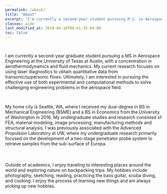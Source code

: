 ```yaml
---
permalink: /about/
title: "About"
excerpt: "I'm currently a second-year student pursuing M.S. in Aerospace Engineering at the University of Texas at Austin."
classes: wide
last_modified_at: 2018-04-10T08:41:35-04:00
toc: false
---
```


<figure style="width: 500px" class="align-center">
  <img src="{{ site.url }}{{ site.baseurl }}/assets/images/profile-photo.jpg" alt="">
</figure>

<figure style="width: 100px" class="align-left">
  <img src="{{ site.url }}{{ site.baseurl }}/assets/images/UTseal.svg" alt="">
</figure>
I am currently a second-year graduate student pursuing a MS in Aerospace Engineering at the University of Texas at Austin, with a concentration in aerothermodynamics and fluid mechanics. My current research focuses on using laser diagnostics to obtain quantitative data from transonic/supersonic flows. Ultimately, I am interested in pursuing the effective use of both experimental and computational methods to solve challenging engineering problems in the aerospace field.
<br/>
<br/>
<figure style="width: 100px" class="align-left">
  <img src="{{ site.url }}{{ site.baseurl }}/assets/images/UWseal.svg" alt="">
</figure>
My home city is Seattle, WA, where I received my dual-degree in BS in Mechanical Engineering (BSME) and a BS in Economics from the University of Washington in 2016. My undergraduate studies and research consisted of FEA, material modeling, image processing, manufacturing methods and structural analysis. I was previously associated with the Advanced Propulsion Laboratory at UW, where my undergraduate research primarily focused on the development of a two-stage penetrator probe system to retrieve samples from the sub-surface of Europa.
<br/>
<br/>
<br/>
<br/>
Outside of academics, I enjoy traveling to interesting places around the world and exploring nature on backpacking trips. My hobbies include photography, sketching, reading, practicing the bass guitar, scuba diving, and cooking. I enjoy the process of learning new things and am always picking up new hobbies.
